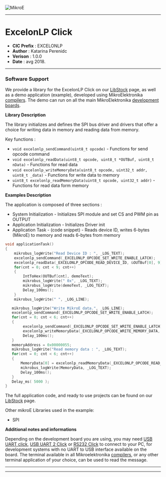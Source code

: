 ![MikroE](http://www.mikroe.com/img/designs/beta/logo_small.png)

---

# ExcelonLP Click

- **CIC Prefix**  : EXCELONLP
- **Author**      : Katarina Perenidc
- **Verison**     : 1.0.0
- **Date**        : avg 2018.

---

### Software Support

We provide a library for the ExcelonLP Click on our [LibStock](https://libstock.mikroe.com/projects/view/2535/excelon-lp-click) 
page, as well as a demo application (example), developed using MikroElektronika 
[compilers](http://shop.mikroe.com/compilers). The demo can run on all the main 
MikroElektronika [development boards](http://shop.mikroe.com/development-boards).

**Library Description**

The library initializes and defines the SPI bus driver and drivers that offer a choice for writing data in memory and reading data from memory.

Key functions :

- ``` void excelonlp_sendCommand(uint8_t opcode) ``` - Functions for send opcode command
- ``` void excelonlp_readData(uint8_t opcode, uint8_t *OUTBuf, uint8_t nData) ``` - Functions for read data
- ``` void excelonlp_writeMemoryData(uint8_t opcode, uint32_t addr, uint8_t _data) ``` - Functions for write data to memory
- ``` uint8_t excelonlp_readMemoryData(uint8_t opcode, uint32_t addr) ``` - Functions for read data form memory

**Examples Description**

The application is composed of three sections :

- System Initialization - Initializes SPI module and set CS and PWM pin as OUTPUT
- Application Initialization - Initializes Driver init
- Application Task - (code snippet) - Reads device ID, writes 6-bytes (MikroE) to memory and reads 6-bytes from memory


```.c
void applicationTask()
{
    mikrobus_logWrite("Read Device ID : ", _LOG_TEXT);
    excelonlp_sendCommand(_EXCELONLP_OPCODE_SET_WRITE_ENABLE_LATCH);
    excelonlp_readData(_EXCELONLP_OPCODE_READ_DEVICE_ID, &OUTBuf[0], 9);
    for(cnt = 0; cnt < 9; cnt++)
    {
        IntToHex(OUTBuf[cnt], demoText);
        mikrobus_logWrite(" 0x", _LOG_TEXT);
        mikrobus_logWrite(demoText, _LOG_TEXT);
        Delay_100ms();
    }
    mikrobus_logWrite(" ", _LOG_LINE);

   mikrobus_logWrite("Write MikroE data.", _LOG_LINE);
   excelonlp_sendCommand(_EXCELONLP_OPCODE_SET_WRITE_ENABLE_LATCH);
   for(cnt = 0; cnt < 6; cnt++)
   {
        excelonlp_sendCommand(_EXCELONLP_OPCODE_SET_WRITE_ENABLE_LATCH);
        excelonlp_writeMemoryData(_EXCELONLP_OPCODE_WRITE_MEMORY_DATA, memoryAddress++, sendBuffer[cnt]);
        Delay_100ms();
   }
   memoryAddress = 0x00000055;
   mikrobus_logWrite("Read memory data : ", _LOG_TEXT);
   for(cnt = 0; cnt < 6; cnt++)
   {
       MemoryData[0] = excelonlp_readMemoryData(_EXCELONLP_OPCODE_READ_MEMORY_DATA, memoryAddress++);
       mikrobus_logWrite(MemoryData, _LOG_TEXT);
       Delay_100ms();
   }
   Delay_ms( 5000 );
}

```

The full application code, and ready to use projects can be found on our 
[LibStock](https://libstock.mikroe.com/projects/view/2535/excelon-lp-click) page.

Other mikroE Libraries used in the example:

- SPI

**Additional notes and informations**

Depending on the development board you are using, you may need 
[USB UART click](http://shop.mikroe.com/usb-uart-click), 
[USB UART 2 Click](http://shop.mikroe.com/usb-uart-2-click) or 
[RS232 Click](http://shop.mikroe.com/rs232-click) to connect to your PC, for 
development systems with no UART to USB interface available on the board. The 
terminal available in all Mikroelektronika 
[compilers](http://shop.mikroe.com/compilers), or any other terminal application 
of your choice, can be used to read the message.

---
---

